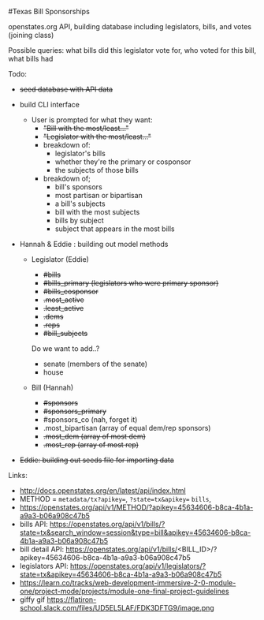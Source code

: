 #Texas Bill Sponsorships

openstates.org API, building database including legislators, bills, and votes (joining class)

Possible queries: what bills did this legislator vote for, who voted for this bill, what bills had 

Todo:
* ~~seed database with API data~~
* build CLI interface
    * User is prompted for what they want:
        * ~~"Bill with the most/least..."~~
        * ~~"Legislator with the most/least..."~~
        * breakdown of:
            * legislator's bills
            * whether they're the primary or cosponsor
            * the subjects of those bills
        * breakdown of;
            * bill's sponsors
            * most partisan or bipartisan
            * a bill's subjects
            * bill with the most subjects
            * bills by subject
            * subject that appears in the most bills

* Hannah & Eddie : building out model methods
    * Legislator (Eddie)
        * ~~#bills~~
        * ~~#bills_primary (legislators who were primary sponsor)~~
        * ~~#bills_cosponsor~~
        * ~~.most_active~~
        * ~~.least_active~~
        * ~~.dems~~
        * ~~.reps~~
        * ~~#bill_subjects~~
        
        Do we want to add..?
        * senate (members of the senate)
        * house

    * Bill (Hannah)
        * ~~#sponsors~~
        * ~~#sponsors_primary~~
        * #sponsors_co (nah, forget it)
        * .most_bipartisan (array of equal dem/rep sponsors)
        * ~~.most_dem (array of most dem)~~
        * ~~.most_rep (array of most rep)~~



* ~~Eddie: building out seeds file for importing data~~


Links:
* http://docs.openstates.org/en/latest/api/index.html
* METHOD = `metadata/tx?apikey=`, `?state=tx&apikey=` `bills`, 
* https://openstates.org/api/v1/METHOD/?apikey=45634606-b8ca-4b1a-a9a3-b06a908c47b5
* bills API: https://openstates.org/api/v1/bills/?state=tx&search_window=session&type=bill&apikey=45634606-b8ca-4b1a-a9a3-b06a908c47b5
* bill detail API: https://openstates.org/api/v1/bills/<BILL_ID>/?apikey=45634606-b8ca-4b1a-a9a3-b06a908c47b5
* legislators API: https://openstates.org/api/v1/legislators/?state=tx&apikey=45634606-b8ca-4b1a-a9a3-b06a908c47b5
* https://learn.co/tracks/web-development-immersive-2-0-module-one/project-mode/projects/module-one-final-project-guidelines
* giffy gif https://flatiron-school.slack.com/files/UD5EL5LAF/FDK3DFTG9/image.png
